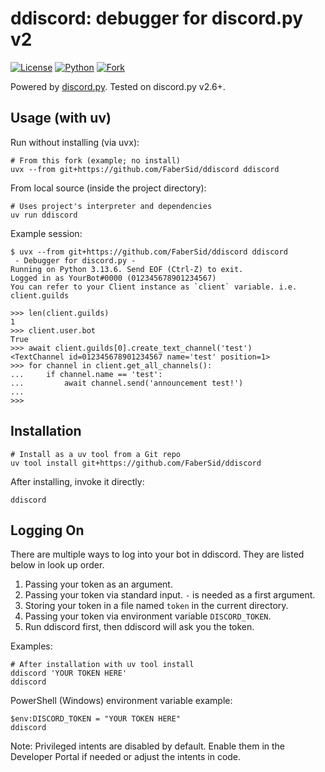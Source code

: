 ddiscord: debugger for discord.py v2
=====

[![License](https://img.shields.io/badge/license-MIT-informational.svg)](./LICENSE)
[![Python](https://img.shields.io/badge/python-3.13-blue.svg)](#)
[![Fork](https://img.shields.io/badge/Fork-FaberSid%2Fddiscord-informational.svg)](https://github.com/FaberSid/ddiscord)

Powered by [discord.py](https://github.com/Rapptz/discord.py). Tested on discord.py v2.6+.

## Usage (with uv)

Run without installing (via uvx):

    # From this fork (example; no install)
    uvx --from git+https://github.com/FaberSid/ddiscord ddiscord

From local source (inside the project directory):

    # Uses project's interpreter and dependencies
    uv run ddiscord

Example session:

    $ uvx --from git+https://github.com/FaberSid/ddiscord ddiscord
     - Debugger for discord.py -
    Running on Python 3.13.6. Send EOF (Ctrl-Z) to exit.
    Logged in as YourBot#0000 (012345678901234567)
    You can refer to your Client instance as `client` variable. i.e. client.guilds
    
    >>> len(client.guilds)
    1
    >>> client.user.bot
    True
    >>> await client.guilds[0].create_text_channel('test')
    <TextChannel id=012345678901234567 name='test' position=1>
    >>> for channel in client.get_all_channels():
    ...     if channel.name == 'test':
    ...         await channel.send('announcement test!')
    ... 
    >>>

## Installation

    # Install as a uv tool from a Git repo
    uv tool install git+https://github.com/FaberSid/ddiscord

After installing, invoke it directly:

    ddiscord

## Logging On
There are multiple ways to log into your bot in ddiscord. They are listed below in look up order.

1. Passing your token as an argument.
2. Passing your token via standard input. `-` is needed as a first argument.
3. Storing your token in a file named `token` in the current directory.
4. Passing your token via environment variable `DISCORD_TOKEN`.
5. Run ddiscord first, then ddiscord will ask you the token.

Examples:

    # After installation with uv tool install
    ddiscord 'YOUR TOKEN HERE'
    ddiscord

PowerShell (Windows) environment variable example:

    $env:DISCORD_TOKEN = "YOUR TOKEN HERE"
    ddiscord

Note: Privileged intents are disabled by default. Enable them in the Developer Portal if needed or adjust the intents in code.

